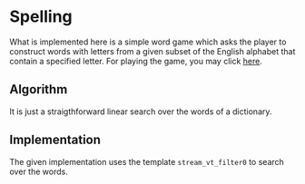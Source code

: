 # Spelling

What is implemented here is a simple word game which asks the player
to construct words with letters from a given subset of the English
alphabet that contain a specified letter. For playing the game, you
may click
[here](https://xanadu-lang.github.io/xats2js/docgen/CodeBook/Spelling/2020-12-22/.).

## Algorithm

It is just a straigthforward linear search over the words of a dictionary.

## Implementation

The given implementation uses the template `stream_vt_filter0` to search over the words.
